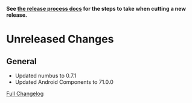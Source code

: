 **See [the release process docs](docs/howtos/cut-a-new-release.md) for the steps to take when cutting a new release.**

# Unreleased Changes

## General

 - Updated numbus to 0.7.1
 - Updated Android Components to 71.0.0

[Full Changelog](https://github.com/mozilla/application-services/compare/v68.1.0...main)
